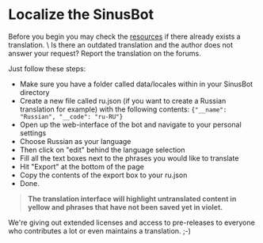 # Localize the SinusBot

Before you begin you may check the [resources](https://forum.sinusbot.com/resources/categories/language-files.10/) if there already exists a translation. \\
Is there an outdated translation and the author does not answer your request? Report the translation on the forums. 

Just follow these steps:

* Make sure you have a folder called data/locales within in your SinusBot directory
* Create a new file called ru.json (if you want to create a Russian translation for example) with the following contents: `{"__name": "Russian", "__code": "ru-RU"}`
* Open up the web-interface of the bot and navigate to your personal settings
* Choose Russian as your language
* Then click on "edit" behind the language selection
* Fill all the text boxes next to the phrases you would like to translate
* Hit "Export" at the bottom of the page
* Copy the contents of the export box to your ru.json
* Done.

> **The translation interface will highlight untranslated content in yellow and phrases that have not been saved yet in violet.**

We're giving out extended licenses and access to pre-releases to everyone who contributes a lot or even maintains a translation. ;-)
